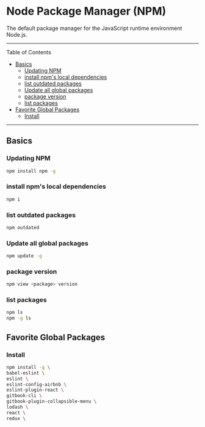 # Node Package Manager (NPM)

The default package manager for the JavaScript runtime environment Node.js.

---

Table of Contents

<!-- TOC depthFrom:2 depthTo:6 withLinks:1 updateOnSave:1 orderedList:0 -->

- [Basics](#basics)
	- [Updating NPM](#updating-npm)
	- [install npm's local dependencies](#install-npms-local-dependencies)
	- [list outdated packages](#list-outdated-packages)
	- [Update all global packages](#update-all-global-packages)
	- [package version](#package-version)
	- [list packages](#list-packages)
- [Favorite Global Packages](#favorite-global-packages)
	- [Install](#install)

<!-- /TOC -->

---

## Basics

### Updating NPM

```sh
npm install npm -g
```


### install npm's local dependencies

```sh
npm i
```

### list outdated packages

```sh
npm outdated
```

### Update all global packages

```sh
npm update -g
```

### package version

```sh
npm view <package> version
```

### list packages

```sh
npm ls
npm -g ls
```


## Favorite Global Packages

### Install

```sh
npm install -g \
babel-eslint \
eslint \
eslint-config-airbnb \
eslint-plugin-react \
gitbook-cli \
gitbook-plugin-collapsible-menu \
lodash \
react \
redux \
```
